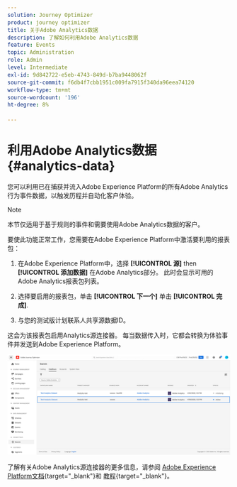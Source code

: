 ```yaml
---
solution: Journey Optimizer
product: journey optimizer
title: 关于Adobe Analytics数据
description: 了解如何利用Adobe Analytics数据
feature: Events
topic: Administration
role: Admin
level: Intermediate
exl-id: 9d842722-e5eb-4743-849d-b7ba9448062f
source-git-commit: f6db4f7cbb1951c009fa7915f340da96eea74120
workflow-type: tm+mt
source-wordcount: '196'
ht-degree: 8%

---
```


# 利用Adobe Analytics数据{#analytics-data}

您可以利用已在捕获并流入Adobe Experience Platform的所有Adobe Analytics行为事件数据，以触发历程并自动化客户体验。

>[!NOTE]
>
>本节仅适用于基于规则的事件和需要使用Adobe Analytics数据的客户。

要使此功能正常工作，您需要在Adobe Experience Platform中激活要利用的报表包：

1. 在Adobe Experience Platform中，选择 **[!UICONTROL 源]** then **[!UICONTROL 添加数据]** 在Adobe Analytics部分。 此时会显示可用的Adobe Analytics报表包列表。

1. 选择要启用的报表包，单击 **[!UICONTROL 下一个]** 单击 **[!UICONTROL 完成]**.

1. 与您的测试版计划联系人共享源数据ID。

这会为该报表包启用Analytics源连接器。 每当数据传入时，它都会转换为体验事件并发送到Adobe Experience Platform。

![](assets/jo-event9.png)

了解有关Adobe Analytics源连接器的更多信息，请参阅  [Adobe Experience Platform文档](https://experienceleague.adobe.com/docs/experience-platform/sources/connectors/adobe-applications/analytics.html?lang=zh-Hans){target=&quot;_blank&quot;}和 [教程](https://experienceleague.adobe.com/docs/experience-platform/sources/ui-tutorials/create/adobe-applications/analytics.html?lang=zh-Hans){target=&quot;_blank&quot;}。
